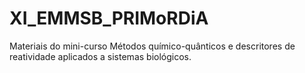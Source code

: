 # XI_EMMSB_PRIMoRDiA
Materiais do mini-curso  Métodos químico-quânticos e descritores de reatividade aplicados a sistemas biológicos.
